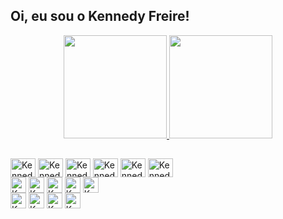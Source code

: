 ## Oi, eu sou o Kennedy Freire!
<div align="center">
  <a href="https://github.com/kennedyfk">
  <img height="165em" src="https://github-readme-stats.vercel.app/api?username=kennedyfk&show_icons=true&theme=tokyonight&include_all_commits=true&count_private=true&bg_color=30,240b36,1f4037&text_color=fff&title_color=fff&custom_title=Status GitHub do Kennedy Freire"/>
  <img height="165em" src="https://github-readme-stats.vercel.app/api/top-langs/?username=kennedyfk&layout=compact&langs_count=7&theme=tokyonight&bg_color=330,1f4037,240b36&text_color=fff&title_color=fff&custom_title=Linguagens mais usadas"/>
   </a>
</div>

##
<div class="tecnologias"> 
    <a href="https://github.com/kennedyfk">
  <img align="center" alt="Kennedy-vscode" height="30" width="40"  src="https://cdn.jsdelivr.net/gh/devicons/devicon/icons/vscode/vscode-original.svg" /></a>
  
  <a href="https://github.com/kennedyfk">
  <img align="center" alt="Kennedy-html" height="30" width="40"  src="https://cdn.jsdelivr.net/gh/devicons/devicon/icons/html5/html5-original.svg" /></a>
   
  <a href="https://github.com/kennedyfk">
  <img align="center" alt="Kennedy-css" height="30" width="40"  src="https://cdn.jsdelivr.net/gh/devicons/devicon/icons/css3/css3-original.svg" /></a>
        
  <a href="https://github.com/kennedyfk">
  <img align="center" alt="Kennedy-javascript" height="30" width="40"  src="https://cdn.jsdelivr.net/gh/devicons/devicon/icons/javascript/javascript-original.svg" /></a>
    
  <a href="https://github.com/kennedyfk">
  <img align="center" alt="Kennedy-python" height="30" width="40"  src="https://cdn.jsdelivr.net/gh/devicons/devicon/icons/python/python-original.svg" /></a>
    
  <a href="https://github.com/kennedyfk">
  <img align="center" alt="Kennedy-r" height="30" width="40"  src="https://cdn.jsdelivr.net/gh/devicons/devicon/icons/r/r-original.svg" /></a>
</div>

<div> 
  <a href="https://github.com/kennedyfk"><img align="center" alt="Kennedy-linkedin" height="25" src="https://img.shields.io/badge/LinkedIn-0077B5?style=for-the-badge&logo=linkedin&logoColor=white" /></a>
  <a href="https://github.com/kennedyfk"><img align="center" alt="Kennedy-Instagram" height="25" src="https://img.shields.io/badge/Instagram-E4405F?style=for-the-badge&logo=instagram&logoColor=white"></a>
  <a href="https://github.com/kennedyfk"><img align="center" alt="Kennedy-Figma" height="25" src="https://img.shields.io/badge/Figma-F24E1E?style=for-the-badge&logo=figma&logoColor=white"></a>
  <a href="https://github.com/kennedyfk"><img align="center" alt="Kennedy-Telegram" height="25" src="https://img.shields.io/badge/telegram-28A8E9?style=for-the-badge&logo=telegram&logoColor=white"></a>
  <a href="https://github.com/kennedyfk"><img align="center" alt="Kennedy-GitHub" height="25" src="https://img.shields.io/badge/gitHub-EC4F33?style=for-the-badge&logo=github&logoColor=white"></a>

  
</div>
<div>
  <a href="https://github.com/kennedyfk"><img align="center" alt="Kennedy-excel" height="25" src="https://img.shields.io/badge/Microsoft_Excel-217346?style=for-the-badge&logo=microsoft-excel&logoColor=white"></a>
  <a href="https://github.com/kennedyfk"><img align="center" alt="Kennedy-excel" height="25" src="https://img.shields.io/badge/VBA-217346?style=for-the-badge&logo=microsoft-excel&logoColor=white"></a>
  <a href="https://github.com/kennedyfk"><img align="center" alt="Kennedy-excel" height="25" src="https://img.shields.io/badge/Power_Bi-F1C911?style=for-the-badge&logo=power-bi&logoColor=white"></a>
  <a href="https://github.com/kennedyfk"><img align="center" alt="Kennedy-excel" height="25" src="https://img.shields.io/badge/PL/SQL-880C4B?style=for-the-badge&?logo=data:https://github.com/kennedyfk/kennedyfk/img/sql&logoColor=white"></a>

  
</div>
